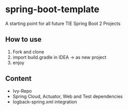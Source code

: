 # spring-boot-template
A starting point for all future TIE Spring Boot 2 Projects

## How to use
1. Fork and clone
2. import build.gradle in IDEA -> as new project
3. enjoy

## Content
* Ivy-Repo
* Spring Cloud, Actuator, Web and Test dependencies
* logback-spring.xml integration
